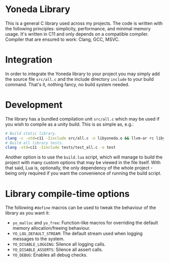 # Yoneda Library

This is a general C library used across my projects. The code is written with the following
principles: simplicity, performance, and minimal memory usage. It's written in C11 and only
depends on a compatible compiler. Compiler that are ensured to work: Clang, GCC, MSVC.

# Integration

In order to integrate the Yoneda library to your project you may simply add the source file
`src/all.c` and the include directory `include` to your build command. That's it, nothing
fancy, no build system needed.

# Development

The library has a bundled compilation unit `src/all.c` which may be used if you wish to compile as
a unity build. This is as simple as, e.g.:
```sh
# Build static library.
clang -c -std=c11 -Iinclude src/all.c -o libyoneda.o && llvm-ar rc libyoneda.a libyoneda.o
# Build all library tests.
clang -std=c11 -Iinclude tests/test_all.c -o test
```

Another option is to use the `build.lua` script, which will manage to build the project with many
custom options that may be viewed in the file itself. With that said, Lua is, optionally, the only
dependency of the whole project - being only required if you want the convenience of running the build 
script.

# Library compile-time options

The following `#define` macros can be used to tweak the behaviour of the library as you want it:
- `yo_malloc` and `yo_free`: Function-like macros for overriding the default memory allocation/freeing behaviour.
- `YO_LOG_DEFAULT_STREAM`: The default stream used when logging messages to the system.
- `YO_DISABLE_LOGGING`: Silence all logging calls.
- `YO_DISABLE_ASSERTS`: Silence all assert calls.
- `YO_DEBUG`: Enables all debug checks.
